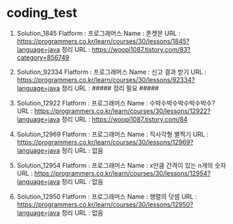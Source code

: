 # coding_test

1.  Solution_1845
    Flatform : 프로그래머스
    Name : 폰켓몬
    URL : https://programmers.co.kr/learn/courses/30/lessons/1845?language=java
    정리 URL : https://woopi1087.tistory.com/83?category=856749

2.  Solution_92334
    Flatform : 프로그래머스
    Name : 신고 결과 받기
    URL : https://programmers.co.kr/learn/courses/30/lessons/92334?language=java
    정리 URL : ##### 정리 필요 #####

3.  Solution_12922
    Flatform : 프로그래머스
    Name : 수박수박수박수박수박수?
    URL : https://programmers.co.kr/learn/courses/30/lessons/12922?language=java
    정리 URL : https://woopi1087.tistory.com/84

4.  Solution_12969
    Flatform : 프로그래머스
    Name : 직사각형 별찍기
    URL : https://programmers.co.kr/learn/courses/30/lessons/12969?language=java
    정리 URL : 없음

5.  Solution_12954
    Flatform : 프로그래머스
    Name : x만큼 간격이 있는 n개의 숫자
    URL : https://programmers.co.kr/learn/courses/30/lessons/12954?language=java
    정리 URL : 없음

6.  Solution_12950
    Flatform : 프로그래머스
    Name : 행렬의 덧셈
    URL : https://programmers.co.kr/learn/courses/30/lessons/12950?language=java
    정리 URL : 없음
